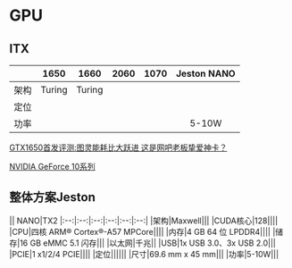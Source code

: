 # GPU

## ITX

||1650|1660|2060|1070|Jeston NANO
|:--:|:--:|:--:|:--:|:--:|:--:|
|架构|Turing|Turing|||
|定位||||||
|功率|||||5-10W|||




[GTX1650首发评测:图灵能耗比大跃进 这是网吧老板挚爱神卡？](https://diy.pconline.com.cn/1251/12515468_all.html)

[NVIDIA GeForce 10系列](https://zh.wikipedia.org/wiki/NVIDIA_GeForce_10%E7%B3%BB%E5%88%97)


## 整体方案Jeston

|| NANO|TX2
|:--:|:--:|:--:|:--:|:--:|:--:|
|架构|Maxwell|||
|CUDA核心|128||||
|CPU|四核 ARM® Cortex®-A57 MPCore||||
|内存|4 GB 64 位 LPDDR4||||
|储存|16 GB eMMC 5.1 闪存|||
|以太网|千兆||
|USB|1x USB 3.0、3x USB 2.0|||
|PCIE|1 x1/2/4 PCIE||||
|定位||||||
|尺寸|69.6 mm x 45 mm|||
|功率|5-10W|||